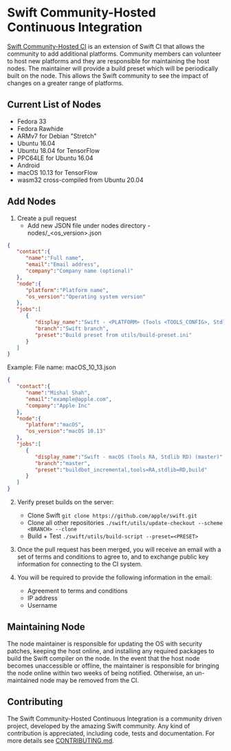 # Swift Community-Hosted Continuous Integration

[Swift Community-Hosted CI](https://ci-external.swift.org) is an extension of Swift CI that allows the community to add additional platforms. Community members can volunteer to host new platforms and they are responsible for maintaining the host nodes. The maintainer will provide a build preset which will be periodically built on the node. This allows the Swift community to see the impact of changes on a greater range of platforms.

## Current List of Nodes
   * Fedora 33
   * Fedora Rawhide
   * ARMv7 for Debian "Stretch"
   * Ubuntu 16.04
   * Ubuntu 18.04 for TensorFlow
   * PPC64LE for Ubuntu 16.04
   * Android
   * macOS 10.13 for TensorFlow
   * wasm32 cross-compiled from Ubuntu 20.04


## Add Nodes

1. Create a pull request 
    * Add new JSON file under nodes directory -  nodes/<platform>_<os_version>.json

```json
{
   "contact":{
      "name":"Full name",
      "email":"Email address",
      "company":"Company name (optional)"
   },
   "node":{
      "platform":"Platform name",
      "os_version":"Operating system version"
   },
   "jobs":[
      {
         "display_name":"Swift - <PLATFORM> (Tools <TOOLS_CONFIG>, Stdlib <STDLIB_CONFIG>) (<BRANCH>))",
         "branch":"Swift branch",
         "preset":"Build preset from utils/build-preset.ini"
      }
   ]
}
```

Example:
File name: macOS_10_13.json

```json
{
   "contact":{
      "name":"Mishal Shah",
      "email":"example@apple.com",
      "company":"Apple Inc"
   },
   "node":{
      "platform":"macOS",
      "os_version":"macOS 10.13"
   },
   "jobs":[
      {
         "display_name":"Swift - macOS (Tools RA, Stdlib RD) (master)",
         "branch":"master",
         "preset":"buildbot_incremental,tools=RA,stdlib=RD,build"
      }
   ]
}
```

2. Verify preset builds on the server:
    * Clone Swift 
      `git clone https://github.com/apple/swift.git`
    * Clone all other repositories 
      `./swift/utils/update-checkout --scheme <BRANCH> --clone`
    * Build + Test
      `./swift/utils/build-script --preset=<PRESET>`

3. Once the pull request has been merged, you will receive an email with a set of terms and conditions to agree to, and to exchange public key information for connecting to the CI system.

4. You will be required to provide the following information in the email:
    * Agreement to terms and conditions
    * IP address
    * Username

## Maintaining Node

The node maintainer is responsible for updating the OS with security patches, keeping the host online, and installing any required packages to build the Swift compiler on the node. In the event that the host node becomes unaccessible or offline, the maintainer is responsible for bringing the node online within two weeks of being notified. Otherwise, an un-maintained node may be removed from the CI.

## Contributing

The Swift Community-Hosted Continuous Integration is a community driven project, developed by the amazing Swift community. Any kind of contribution is appreciated, including code, tests and documentation. For more details see [CONTRIBUTING.md](CONTRIBUTING.md).
